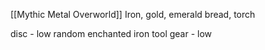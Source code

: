 [[Mythic Metal Overworld]]
Iron, gold, emerald
bread, torch

disc - low
random enchanted iron tool gear - low
